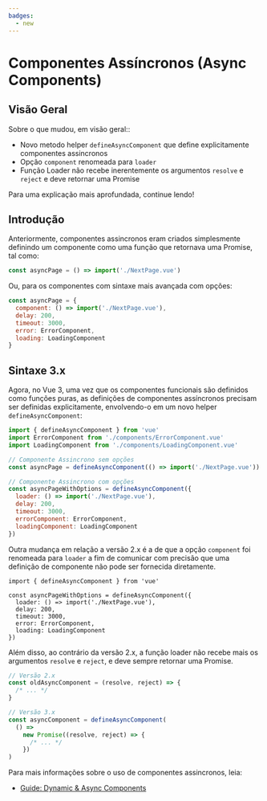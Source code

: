 ```yaml
---
badges:
  - new
---
```


# Componentes Assíncronos (Async Components) <MigrationBadges :badges="$frontmatter.badges" />

## Visão Geral

Sobre o que mudou, em visão geral::

- Novo metodo helper `defineAsyncComponent` que define explicitamente componentes assincronos
- Opção `component` renomeada para `loader`
- Função Loader não recebe inerentemente os argumentos `resolve` e `reject` e deve retornar uma Promise

Para uma explicação mais aprofundada, continue lendo!

## Introdução

Anteriormente, componentes assincronos eram criados simplesmente definindo um componente como uma função que retornava uma Promise, tal como:

```js
const asyncPage = () => import('./NextPage.vue')
```

Ou, para os componentes com sintaxe mais avançada com opções:

```js
const asyncPage = {
  component: () => import('./NextPage.vue'),
  delay: 200,
  timeout: 3000,
  error: ErrorComponent,
  loading: LoadingComponent
}
```

## Sintaxe 3.x

Agora, no Vue 3, uma vez que os componentes funcionais são definidos como funções puras, as definições de componentes assíncronos precisam ser definidas explicitamente, envolvendo-o em um novo helper `defineAsyncComponent`:

```js
import { defineAsyncComponent } from 'vue'
import ErrorComponent from './components/ErrorComponent.vue'
import LoadingComponent from './components/LoadingComponent.vue'

// Componente Assincrono sem opções
const asyncPage = defineAsyncComponent(() => import('./NextPage.vue'))

// Componente Assincrono com opções
const asyncPageWithOptions = defineAsyncComponent({
  loader: () => import('./NextPage.vue'),
  delay: 200,
  timeout: 3000,
  errorComponent: ErrorComponent,
  loadingComponent: LoadingComponent
})
```

Outra mudança em relação a versão 2.x é a de que a opção `component` foi renomeada para `loader` a fim de comunicar com precisão que uma definição de componente não pode ser fornecida diretamente.

```js{4}
import { defineAsyncComponent } from 'vue'

const asyncPageWithOptions = defineAsyncComponent({
  loader: () => import('./NextPage.vue'),
  delay: 200,
  timeout: 3000,
  error: ErrorComponent,
  loading: LoadingComponent
})
```

Além disso, ao contrário da versão 2.x, a função loader não recebe mais os argumentos `resolve` e `reject`, e deve sempre retornar uma Promise.

```js
// Versão 2.x
const oldAsyncComponent = (resolve, reject) => {
  /* ... */
}

// Versão 3.x
const asyncComponent = defineAsyncComponent(
  () =>
    new Promise((resolve, reject) => {
      /* ... */
    })
)
```

Para mais informações sobre o uso de componentes assincronos, leia:

- [Guide: Dynamic & Async Components](/guide/component-dynamic-async.html#dynamic-components-with-keep-alive)
